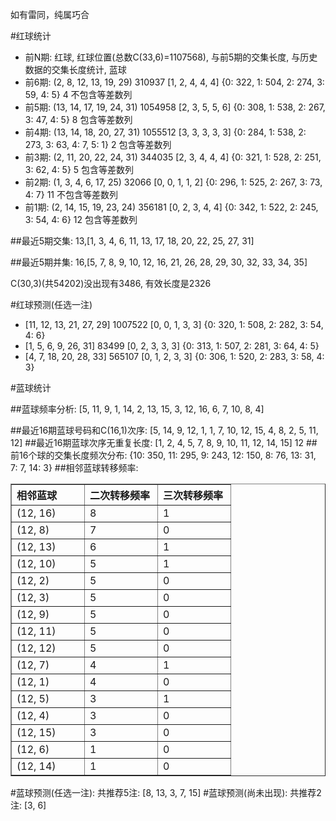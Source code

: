 <!-- 
.. title: 双色球2011038期(2011-04-05)数据分析报告
.. slug: slott-2011038-2011-04-05-report
.. date: 2011-04-06 08:00:00 UTC+08:00
.. tags: Lottery
.. link: 
.. description: 
.. type: text
-->

如有雷同，纯属巧合

<!-- TEASER_END-->

#红球统计

- 前N期: 红球, 红球位置(总数C(33,6)=1107568), 与前5期的交集长度, 与历史数据的交集长度统计, 蓝球
- 前6期: (2, 8, 12, 13, 19, 29) 310937 [1, 2, 4, 4, 4] {0: 322, 1: 504, 2: 274, 3: 59, 4: 5} 4 不包含等差数列
- 前5期: (13, 14, 17, 19, 24, 31) 1054958 [2, 3, 5, 5, 6] {0: 308, 1: 538, 2: 267, 3: 47, 4: 5} 8 包含等差数列
- 前4期: (13, 14, 18, 20, 27, 31) 1055512 [3, 3, 3, 3, 3] {0: 284, 1: 538, 2: 273, 3: 63, 4: 7, 5: 1} 2 包含等差数列
- 前3期: (2, 11, 20, 22, 24, 31) 344035 [2, 3, 4, 4, 4] {0: 321, 1: 528, 2: 251, 3: 62, 4: 5} 5 包含等差数列
- 前2期: (1, 3, 4, 6, 17, 25) 32066 [0, 0, 1, 1, 2] {0: 296, 1: 525, 2: 267, 3: 73, 4: 7} 11 不包含等差数列
- 前1期: (2, 14, 15, 19, 23, 24) 356181 [0, 2, 3, 4, 4] {0: 342, 1: 522, 2: 245, 3: 54, 4: 6} 12 包含等差数列

##最近5期交集:
13,[1, 3, 4, 6, 11, 13, 17, 18, 20, 22, 25, 27, 31]

##最近5期并集:
16,[5, 7, 8, 9, 10, 12, 16, 21, 26, 28, 29, 30, 32, 33, 34, 35]

C(30,3)(共54202)没出现有3486, 
有效长度是2326

#红球预测(任选一注)

- [11, 12, 13, 21, 27, 29] 1007522 [0, 0, 1, 3, 3] {0: 320, 1: 508, 2: 282, 3: 54, 4: 6}
- [1, 5, 6, 9, 26, 31] 83499 [0, 2, 3, 3, 3] {0: 313, 1: 507, 2: 281, 3: 64, 4: 5}
- [4, 7, 18, 20, 28, 33] 565107 [0, 1, 2, 3, 3] {0: 306, 1: 520, 2: 283, 3: 58, 4: 3}

#蓝球统计

##蓝球频率分析:
[5, 11, 9, 1, 14, 2, 13, 15, 3, 12, 16, 6, 7, 10, 8, 4]

##最近16期蓝球号码和C(16,1)次序:
[5, 14, 9, 12, 1, 1, 7, 10, 12, 15, 4, 8, 2, 5, 11, 12]
##最近16期蓝球次序无重复长度:
[1, 2, 4, 5, 7, 8, 9, 10, 11, 12, 14, 15] 12
##前16个球的交集长度频次分布:
{10: 350, 11: 295, 9: 243, 12: 150, 8: 76, 13: 31, 7: 7, 14: 3}
##相邻蓝球转移频率:
<table border="1" class="table table-striped dataframe">
  <thead>
    <tr style="text-align: left;">
      <th style="min-width: 100px;">相邻蓝球</th>
      <th style="min-width: 100px;">二次转移频率</th>
      <th style="min-width: 100px;">三次转移频率</th>
    </tr>
  </thead>
  <tbody>
    <tr>
      <td> (12, 16)</td>
      <td> 8</td>
      <td> 1</td>
    </tr>
    <tr>
      <td>  (12, 8)</td>
      <td> 7</td>
      <td> 0</td>
    </tr>
    <tr>
      <td> (12, 13)</td>
      <td> 6</td>
      <td> 1</td>
    </tr>
    <tr>
      <td> (12, 10)</td>
      <td> 5</td>
      <td> 1</td>
    </tr>
    <tr>
      <td>  (12, 2)</td>
      <td> 5</td>
      <td> 0</td>
    </tr>
    <tr>
      <td>  (12, 3)</td>
      <td> 5</td>
      <td> 0</td>
    </tr>
    <tr>
      <td>  (12, 9)</td>
      <td> 5</td>
      <td> 0</td>
    </tr>
    <tr>
      <td> (12, 11)</td>
      <td> 5</td>
      <td> 0</td>
    </tr>
    <tr>
      <td> (12, 12)</td>
      <td> 5</td>
      <td> 0</td>
    </tr>
    <tr>
      <td>  (12, 7)</td>
      <td> 4</td>
      <td> 1</td>
    </tr>
    <tr>
      <td>  (12, 1)</td>
      <td> 4</td>
      <td> 0</td>
    </tr>
    <tr>
      <td>  (12, 5)</td>
      <td> 3</td>
      <td> 1</td>
    </tr>
    <tr>
      <td>  (12, 4)</td>
      <td> 3</td>
      <td> 0</td>
    </tr>
    <tr>
      <td> (12, 15)</td>
      <td> 3</td>
      <td> 0</td>
    </tr>
    <tr>
      <td>  (12, 6)</td>
      <td> 1</td>
      <td> 0</td>
    </tr>
    <tr>
      <td> (12, 14)</td>
      <td> 1</td>
      <td> 0</td>
    </tr>
  </tbody>
</table>
#蓝球预测(任选一注):
共推荐5注: [8, 13, 3, 7, 15]
#蓝球预测(尚未出现):
共推荐2注: [3, 6]

